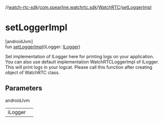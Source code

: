 //[watch-rtc-sdk](../../../index.md)/[com.spearline.watchrtc.sdk](../index.md)/[WatchRTC](index.md)/[setLoggerImpl](set-logger-impl.md)

# setLoggerImpl

[androidJvm]\
fun [setLoggerImpl](set-logger-impl.md)(iLogger: [ILogger](../../com.spearline.watchrtc.logger/-i-logger/index.md))

Set implementation of ILogger here for printing logs on your application. You can also use default implementation WatchRTCLoggerImpl of ILogger. This will print logs in your logcat. Please call this function after creating object of WatchRTC class.

## Parameters

androidJvm

| | |
|---|---|
| iLogger |  |
